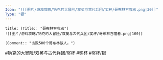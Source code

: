 ```yaml
---
Icon: "![[图片/游戏攻略/钠克的大冒险/双英与古代兵团/奖杯/哥布林吞噬者.png|30]]"
Type: "银"
---
```

```ad-common-silver-trophy
title: (Title:: "哥布林吞噬者")
![[图片/游戏攻略/钠克的大冒险/双英与古代兵团/奖杯/哥布林吞噬者.png|100]]

(Comment:: "击败500个哥布林敌人。")
```

#钠克的大冒险/双英与古代兵团/奖杯 #奖杯 #奖杯/银
